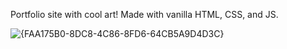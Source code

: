 Portfolio site with cool art! Made with vanilla HTML, CSS, and JS.

![{FAA175B0-8DC8-4C86-8FD6-64CB5A9D4D3C}](https://github.com/user-attachments/assets/1d4f1115-45d5-4f53-b200-c5a13b96a04e)
